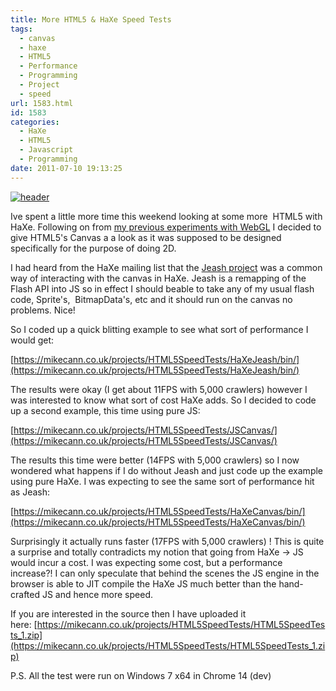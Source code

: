 ```yaml
---
title: More HTML5 & HaXe Speed Tests
tags:
  - canvas
  - haxe
  - HTML5
  - Performance
  - Programming
  - Project
  - speed
url: 1583.html
id: 1583
categories:
  - HaXe
  - HTML5
  - Javascript
  - Programming
date: 2011-07-10 19:13:25
---
```


[![](https://mikecann.co.uk/wp-content/uploads/2011/07/header.png "header")](https://mikecann.co.uk/wp-content/uploads/2011/07/header.png)

Ive spent a little more time this weekend looking at some more  HTML5 with HaXe. Following on from [my previous experiments with WebGL](https://mikecann.co.uk/personal-project/chrome-crawler-haxe-three-js-webgl-and-2d-sprites/) I decided to give HTML5's Canvas a a look as it was supposed to be designed specifically for the purpose of doing 2D.
<!-- more -->
I had heard from the HaXe mailing list that the [Jeash project](https://haxe.org/com/libs/jeash) was a common way of interacting with the canvas in HaXe. Jeash is a remapping of the Flash API into JS so in effect I should beable to take any of my usual flash code, Sprite's,  BitmapData's, etc and it should run on the canvas no problems. Nice!

So I coded up a quick blitting example to see what sort of performance I would get:

[https://mikecann.co.uk/projects/HTML5SpeedTests/HaXeJeash/bin/](https://mikecann.co.uk/projects/HTML5SpeedTests/HaXeJeash/bin/)

The results were okay (I get about 11FPS with 5,000 crawlers) however I was interested to know what sort of cost HaXe adds. So I decided to code up a second example, this time using pure JS:

[https://mikecann.co.uk/projects/HTML5SpeedTests/JSCanvas/](https://mikecann.co.uk/projects/HTML5SpeedTests/JSCanvas/)

The results this time were better (14FPS with 5,000 crawlers) so I now wondered what happens if I do without Jeash and just code up the example using pure HaXe. I was expecting to see the same sort of performance hit as Jeash:

[https://mikecann.co.uk/projects/HTML5SpeedTests/HaXeCanvas/bin/](https://mikecann.co.uk/projects/HTML5SpeedTests/HaXeCanvas/bin/)

Surprisingly it actually runs faster (17FPS with 5,000 crawlers) ! This is quite a surprise and totally contradicts my notion that going from HaXe -&gt; JS would incur a cost. I was expecting some cost, but a performance increase?! I can only speculate that behind the scenes the JS engine in the browser is able to JIT compile the HaXe JS much better than the hand-crafted JS and hence more speed.

If you are interested in the source then I have uploaded it here: [https://mikecann.co.uk/projects/HTML5SpeedTests/HTML5SpeedTests_1.zip](https://mikecann.co.uk/projects/HTML5SpeedTests/HTML5SpeedTests_1.zip)

P.S. All the test were run on Windows 7 x64 in Chrome 14 (dev)